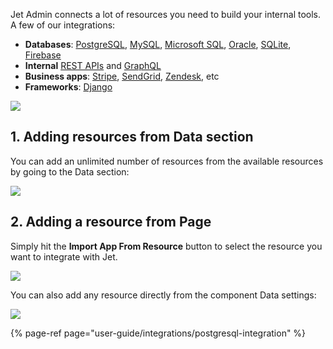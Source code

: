 [comment]: # ($page_title=🧰 Data Sources)
[comment]: # ($page_description=Introduction how to connect your resources)

Jet Admin connects a lot of resources you need to build your internal tools. A few of our integrations:

* **Databases**: [PostgreSQL](user-guide/integrations/postgresql-integration), [MySQL](user-guide/integrations/postgresql-integration), [Microsoft SQL](user-guide/integrations/postgresql-integration), [Oracle](user-guide/integrations/postgresql-integration), [SQLite](user-guide/integrations/postgresql-integration), [Firebase](user-guide/integrations/firebase-firestore)
* **Internal** [REST APIs](user-guide/integrations/rest-api) and [GraphQL](user-guide/integrations/graphql)
* **Business apps**: [Stripe](user-guide/integrations/stripe), [SendGrid](user-guide/integrations/sendgrid), [Zendesk](user-guide/integrations/zendesk), etc
* **Frameworks**: [Django](user-guide/integrations/django-framework-package)

![](https://gblobscdn.gitbook.com/assets%2F-LQ08RFAKZvFADEiXKFy%2F-MjZ2xbGlJideADYJcKN%2F-MjZ3CUFcG-WwfLae_ly%2Fimage.png?alt=media&token=33a8e353-b707-4fe3-9675-b864e9e250e6)

## 1. Adding resources from Data section

You can add an unlimited number of resources from the available resources by going to the Data section:

![](https://gblobscdn.gitbook.com/assets%2F-LQ08RFAKZvFADEiXKFy%2F-MjYz_yH3kEN7-VNL7z9%2F-MjZ0V4A7fQE0OIx1tnZ%2Ftestgif3.gif?alt=media&token=fdbf8298-522d-48a0-bfbe-372e45c54e63)

## 2. Adding a resource from Page

Simply hit the **Import App From Resource** button to select the resource you want to integrate with Jet.

![](https://gblobscdn.gitbook.com/assets%2F-LQ08RFAKZvFADEiXKFy%2F-MjZ3LfsU1ZReomd0nUz%2F-MjZ4BedRM9_jeakBr0v%2Ftestgif11.gif?alt=media&token=41e795b3-7af8-4fc3-af7d-0ee562e310a3)

You can also add any resource directly from the component Data settings:

![](https://gblobscdn.gitbook.com/assets%2F-LQ08RFAKZvFADEiXKFy%2F-MjZ3LfsU1ZReomd0nUz%2F-MjZ5gr95DUaQsci_tqA%2Ftestgif12.gif?alt=media&token=9e3ce179-e34e-49ca-a997-61a2d17e85a2)



{% page-ref page="user-guide/integrations/postgresql-integration" %}

